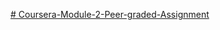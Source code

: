 [# Coursera-Module-2-Peer-graded-Assignment](https://narikodanhridul.github.io/Coursera-Module-2-Peer-graded-Assignment/)
